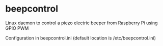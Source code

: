 # beepcontrol

Linux daemon to control a piezo electric beeper from Raspberry Pi using GPIO PWM

Configuration in beepcontrol.ini (default location is /etc/beepcontrol.ini)


